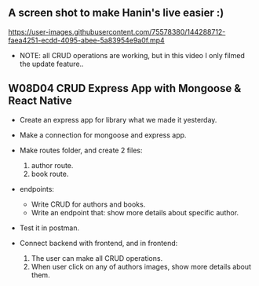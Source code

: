 ## A screen shot to make Hanin's live easier :)

https://user-images.githubusercontent.com/75578380/144288712-faea4251-ecdd-4095-abee-5a83954e9a0f.mp4

* NOTE:  all CRUD operations are working, but in this video I only filmed the update feature..

## W08D04 CRUD Express App with Mongoose & React Native

* Create an express app for library what we made it yesterday.
* Make a connection for mongoose and express app.
* Make routes folder, and create 2 files:
    1. author route.
    2. book route.
* endpoints:
    * Write CRUD for authors and books.
    * Write an endpoint that: show more details about specific author.

* Test it in postman.

* Connect backend with frontend, and in frontend:
    1. The user can make all CRUD operations.
    2. When user click on any of authors images, show more details about them.
